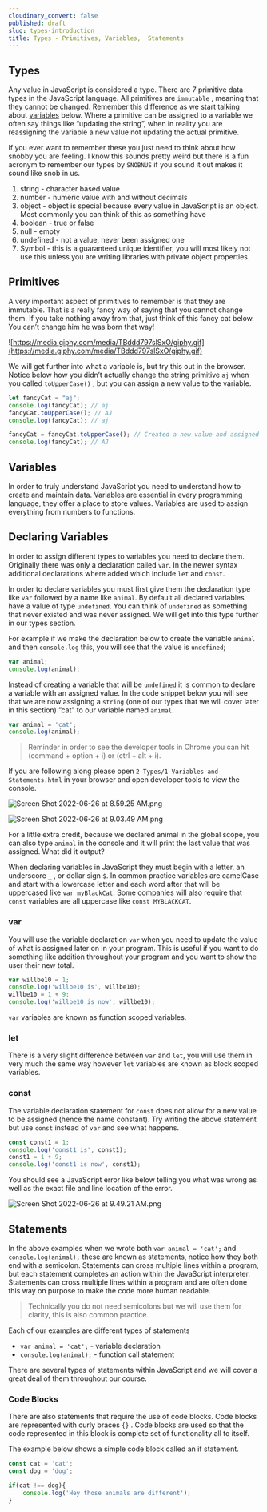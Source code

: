 ```yaml
---
cloudinary_convert: false
published: draft
slug: types-introduction
title: Types - Primitives, Variables,  Statements
---
```


## Types

Any value in JavaScript is considered a type. There are 7 primitive data types in the JavaScript language. All primitives are `immutable` , meaning that they cannot be changed. Remember this difference as we start talking about [variables](Types%20-%20Primitives,%20Variables,%20Statements%20b48f188f683c4f7a94c40b626576c35c.md) below. Where a primitive can be assigned to a variable we often say things like “updating the string”, when in reality you are reassigning the variable a new value not updating the actual primitive.

If you ever want to remember these you just need to think about how snobby you are feeling. I know this sounds pretty weird but there is a fun acronym to remember our types by `SNOBNUS` if you sound it out makes it sound like snob in us.

1. string - character based value
2. number - numeric value with and without decimals
3. object - object is special because every value in JavaScript is an object. Most commonly you can think of this as something have 
4. boolean - true or false
5. null - empty
6. undefined - not a value, never been assigned one
7. Symbol - this is a guaranteed unique identifier, you will most likely not use this unless you are writing libraries with private object properties.

## Primitives

A very important aspect of primitives to remember is that they are immutable. That is a really fancy way of saying that you cannot change them. If you take nothing away from that, just think of this fancy cat below. You can’t change him he was born that way!

![https://media.giphy.com/media/TBddd797slSxO/giphy.gif](https://media.giphy.com/media/TBddd797slSxO/giphy.gif)

We will get further into what a variable is, but try this out in the browser. Notice below how you didn’t actually change the string primitive `aj` when you called `toUpperCase()` , but you can assign a new value to the variable.

```jsx
let fancyCat = "aj";
console.log(fancyCat); // aj
fancyCat.toUpperCase(); // AJ
console.log(fancyCat); // aj

fancyCat = fancyCat.toUpperCase(); // Created a new value and assigned    
console.log(fancyCat); // AJ
```

## Variables

In order to truly understand JavaScript you need to understand how to create and maintain data. Variables are essential in every programming language, they offer a place to store values. Variables are used to assign everything from numbers to functions.

## Declaring Variables

In order to assign different types to variables you need to declare them. Originally there was only a declaration called `var`. In the newer syntax additional declarations where added which include `let` and `const`. 

In order to declare variables you must first give them the declaration type like `var` followed by a name like `animal`. By default all declared variables have a value of type `undefined`. You can think of `undefined` as something that never existed and was never assigned. We will get into this type further in our types section.

For example if we make the declaration below to create the variable `animal` and then `console.log` this, you will see that the value is `undefined`;

```jsx
var animal;
console.log(animal);
```

Instead of creating a variable that will be `undefined` it is common to declare a variable with an assigned value. In the code snippet below you will see that we are now assigning a `string` (one of our types that we will cover later in this section) ”cat” to our variable named `animal`.

```jsx
var animal = 'cat';
console.log(animal);
```

> Reminder in order to see the developer tools in Chrome you can hit (command + option + i) or (ctrl + alt + i).
> 

If you are following along please open `2-Types/1-Variables-and-Statements.html` in your browser and open developer tools to view the console.

![Screen Shot 2022-06-26 at 8.59.25 AM.png](https://media.codingcat.dev/image/upload/v1657636588/main-codingcatdev-photo/e008446b-a75c-415d-9ddf-1b8ed3b8ddff.png)

![Screen Shot 2022-06-26 at 9.03.49 AM.png](https://media.codingcat.dev/image/upload/v1657636589/main-codingcatdev-photo/9cc6cb8e-d1b6-48a6-898f-2c04f1660340.png)

For a little extra credit, because we declared animal in the global scope, you can also type `animal` in the console and it will print the last value that was assigned. What did it output? 

When declaring variables in JavaScript they must begin with a letter, an underscore `_` , or dollar sign `$`. In common practice variables are camelCase and start with a lowercase letter and each word after that will be uppercased like `var myBlackCat`. Some companies will also require that `const` variables are all uppercase like `const MYBLACKCAT`. 

### var

You will use the variable declaration `var` when you need to update the value of what is assigned later on in your program. This is useful if you want to do something like addition throughout your program and you want to show the user their new total.

```jsx
var willbe10 = 1;
console.log('willbe10 is', willbe10); 
willbe10 = 1 + 9;
console.log('willbe10 is now', willbe10); 
```

`var` variables are known as function scoped variables.

### let

There is a very slight difference between `var` and `let`, you will use them in very much the same way however `let` variables are known as block scoped variables. 

### const

The variable declaration statement for `const` does not allow for a new value to be assigned (hence the name constant). Try writing the above statement but use `const` instead of `var` and see what happens.

```jsx
const const1 = 1;
console.log('const1 is', const1); 
const1 = 1 + 9;
console.log('const1 is now', const1);
```

You should see a JavaScript error like below telling you what was wrong as well as the exact file and line location of the error.

![Screen Shot 2022-06-26 at 9.49.21 AM.png](https://media.codingcat.dev/image/upload/v1657636589/main-codingcatdev-photo/4fc885bf-8926-4bd1-9689-7097ffb87f8f.png)

## Statements

In the above examples when we wrote both `var animal = 'cat';` and `console.log(animal);` these are known as statements, notice how they both end with a semicolon. Statements can cross multiple lines within a program, but each statement completes an action within the JavaScript interpreter. Statements can cross multiple lines within a program and are often done this way on purpose to make the code more human readable.

> Technically you do not need semicolons but we will use them for clarity, this is also common practice.
> 

Each of our examples are different types of statements

- `var animal = 'cat';`  - variable declaration
- `console.log(animal);` - function call statement

There are several types of statements within JavaScript and we will cover a great deal of them throughout our course.

### Code Blocks

There are also statements that require the use of code blocks. Code blocks are represented with curly braces `{}` . Code blocks are used so that the code represented in this block is complete set of functionality all to itself.

The example below shows a simple code block called an if statement.

```jsx
const cat = 'cat';
const dog = 'dog';

if(cat !== dog){
	console.log('Hey those animals are different');
}
```